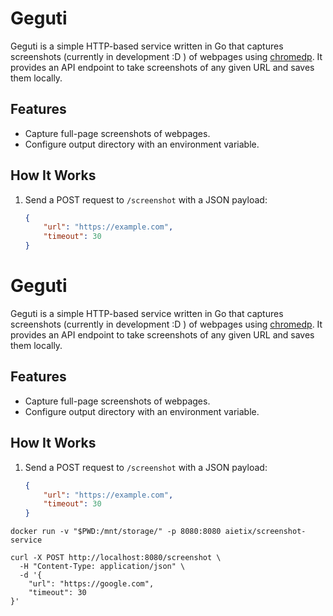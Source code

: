 # Geguti

Geguti is a simple HTTP-based service written in Go that captures screenshots (currently in development :D ) of webpages using [chromedp](https://github.com/chromedp/chromedp). 
It provides an API endpoint to take screenshots of any given URL and saves them locally.

## Features

- Capture full-page screenshots of webpages.
- Configure output directory with an environment variable.


## How It Works

1. Send a POST request to `/screenshot` with a JSON payload:
   ```json
   {
       "url": "https://example.com",
       "timeout": 30
   }


# Geguti

Geguti is a simple HTTP-based service written in Go that captures screenshots (currently in development :D ) of webpages using [chromedp](https://github.com/chromedp/chromedp). 
It provides an API endpoint to take screenshots of any given URL and saves them locally.

## Features

- Capture full-page screenshots of webpages.
- Configure output directory with an environment variable.


## How It Works

1. Send a POST request to `/screenshot` with a JSON payload:
   ```json
   {
       "url": "https://example.com",
       "timeout": 30
   }

```
docker run -v "$PWD:/mnt/storage/" -p 8080:8080 aietix/screenshot-service 
```
```
curl -X POST http://localhost:8080/screenshot \    
  -H "Content-Type: application/json" \
  -d '{
    "url": "https://google.com",
    "timeout": 30
}'
```
